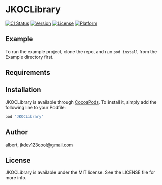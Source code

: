 # JKOCLibrary

[![CI Status](https://img.shields.io/travis/albert/JKOCLibrary.svg?style=flat)](https://travis-ci.org/albert/JKOCLibrary)
[![Version](https://img.shields.io/cocoapods/v/JKOCLibrary.svg?style=flat)](https://cocoapods.org/pods/JKOCLibrary)
[![License](https://img.shields.io/cocoapods/l/JKOCLibrary.svg?style=flat)](https://cocoapods.org/pods/JKOCLibrary)
[![Platform](https://img.shields.io/cocoapods/p/JKOCLibrary.svg?style=flat)](https://cocoapods.org/pods/JKOCLibrary)

## Example

To run the example project, clone the repo, and run `pod install` from the Example directory first.

## Requirements

## Installation

JKOCLibrary is available through [CocoaPods](https://cocoapods.org). To install
it, simply add the following line to your Podfile:

```ruby
pod 'JKOCLibrary'
```

## Author

albert, jkdev123cool@gmail.com

## License

JKOCLibrary is available under the MIT license. See the LICENSE file for more info.
